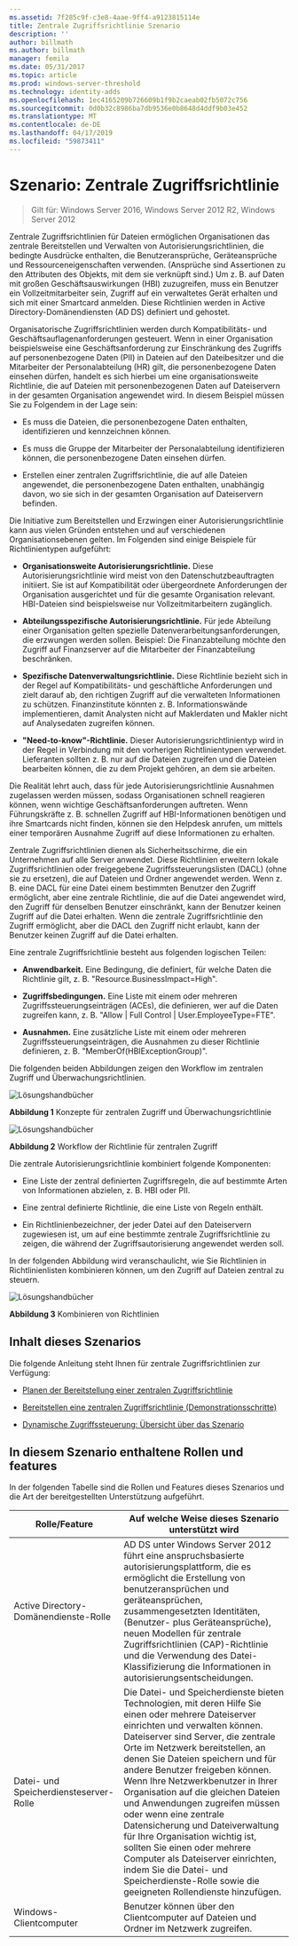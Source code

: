 ```yaml
---
ms.assetid: 7f285c9f-c3e8-4aae-9ff4-a9123815114e
title: Zentrale Zugriffsrichtlinie Szenario
description: ''
author: billmath
ms.author: billmath
manager: femila
ms.date: 05/31/2017
ms.topic: article
ms.prod: windows-server-threshold
ms.technology: identity-adds
ms.openlocfilehash: 1ec4165209b726609b1f9b2caeab02fb5072c756
ms.sourcegitcommit: 0d0b32c8986ba7db9536e0b8648d4ddf9b03e452
ms.translationtype: MT
ms.contentlocale: de-DE
ms.lasthandoff: 04/17/2019
ms.locfileid: "59873411"
---
```

# <a name="scenario-central-access-policy"></a>Szenario: Zentrale Zugriffsrichtlinie

>Gilt für: Windows Server 2016, Windows Server 2012 R2, Windows Server 2012

Zentrale Zugriffsrichtlinien für Dateien ermöglichen Organisationen das zentrale Bereitstellen und Verwalten von Autorisierungsrichtlinien, die bedingte Ausdrücke enthalten, die Benutzeransprüche, Geräteansprüche und Ressourceneigenschaften verwenden. (Ansprüche sind Assertionen zu den Attributen des Objekts, mit dem sie verknüpft sind.) Um z. B. auf Daten mit großen Geschäftsauswirkungen (HBI) zuzugreifen, muss ein Benutzer ein Vollzeitmitarbeiter sein, Zugriff auf ein verwaltetes Gerät erhalten und sich mit einer Smartcard anmelden. Diese Richtlinien werden in Active Directory-Domänendiensten (AD DS) definiert und gehostet.  
  
Organisatorische Zugriffsrichtlinien werden durch Kompatibilitäts- und Geschäftsauflagenanforderungen gesteuert. Wenn in einer Organisation beispielsweise eine Geschäftsanforderung zur Einschränkung des Zugriffs auf personenbezogene Daten (PII) in Dateien auf den Dateibesitzer und die Mitarbeiter der Personalabteilung (HR) gilt, die personenbezogene Daten einsehen dürfen, handelt es sich hierbei um eine organisationsweite Richtlinie, die auf Dateien mit personenbezogenen Daten auf Dateiservern in der gesamten Organisation angewendet wird. In diesem Beispiel müssen Sie zu Folgendem in der Lage sein:  
  
-   Es muss die Dateien, die personenbezogene Daten enthalten, identifizieren und kennzeichnen können.  
  
-   Es muss die Gruppe der Mitarbeiter der Personalabteilung identifizieren können, die personenbezogene Daten einsehen dürfen.  
  
-   Erstellen einer zentralen Zugriffsrichtlinie, die auf alle Dateien angewendet, die personenbezogene Daten enthalten, unabhängig davon, wo sie sich in der gesamten Organisation auf Dateiservern befinden.  
  
Die Initiative zum Bereitstellen und Erzwingen einer Autorisierungsrichtlinie kann aus vielen Gründen entstehen und auf verschiedenen Organisationsebenen gelten. Im Folgenden sind einige Beispiele für Richtlinientypen aufgeführt:  
  
-   **Organisationsweite Autorisierungsrichtlinie.** Diese Autorisierungsrichtlinie wird meist von den Datenschutzbeauftragten initiiert. Sie ist auf Kompatibilität oder übergeordnete Anforderungen der Organisation ausgerichtet und für die gesamte Organisation relevant. HBI-Dateien sind beispielsweise nur Vollzeitmitarbeitern zugänglich.  
  
-   **Abteilungsspezifische Autorisierungsrichtlinie.** Für jede Abteilung einer Organisation gelten spezielle Datenverarbeitungsanforderungen, die erzwungen werden sollen. Beispiel: Die Finanzabteilung möchte den Zugriff auf Finanzserver auf die Mitarbeiter der Finanzabteilung beschränken.  
  
-   **Spezifische Datenverwaltungsrichtlinie.** Diese Richtlinie bezieht sich in der Regel auf Kompatibilitäts- und geschäftliche Anforderungen und zielt darauf ab, den richtigen Zugriff auf die verwalteten Informationen zu schützen. Finanzinstitute könnten z. B. Informationswände implementieren, damit Analysten nicht auf Maklerdaten und Makler nicht auf Analysedaten zugreifen können.  
  
-   **"Need-to-know"-Richtlinie.** Dieser Autorisierungsrichtlinientyp wird in der Regel in Verbindung mit den vorherigen Richtlinientypen verwendet. Lieferanten sollten z. B. nur auf die Dateien zugreifen und die Dateien bearbeiten können, die zu dem Projekt gehören, an dem sie arbeiten.  
  
Die Realität lehrt auch, dass für jede Autorisierungsrichtlinie Ausnahmen zugelassen werden müssen, sodass Organisationen schnell reagieren können, wenn wichtige Geschäftsanforderungen auftreten. Wenn Führungskräfte z. B. schnellen Zugriff auf HBI-Informationen benötigen und ihre Smartcards nicht finden, können sie den Helpdesk anrufen, um mittels einer temporären Ausnahme Zugriff auf diese Informationen zu erhalten.  
  
Zentrale Zugriffsrichtlinien dienen als Sicherheitsschirme, die ein Unternehmen auf alle Server anwendet. Diese Richtlinien erweitern lokale Zugriffsrichtlinien oder freigegebene Zugriffssteuerungslisten (DACL) (ohne sie zu ersetzen), die auf Dateien und Ordner angewendet werden. Wenn z. B. eine DACL für eine Datei einem bestimmten Benutzer den Zugriff ermöglicht, aber eine zentrale Richtlinie, die auf die Datei angewendet wird, den Zugriff für denselben Benutzer einschränkt, kann der Benutzer keinen Zugriff auf die Datei erhalten. Wenn die zentrale Zugriffsrichtlinie den Zugriff ermöglicht, aber die DACL den Zugriff nicht erlaubt, kann der Benutzer keinen Zugriff auf die Datei erhalten.  
  
Eine zentrale Zugriffsrichtlinie besteht aus folgenden logischen Teilen:  
  
-   **Anwendbarkeit.** Eine Bedingung, die definiert, für welche Daten die Richtlinie gilt, z. B. "Resource.BusinessImpact=High".  
  
-   **Zugriffsbedingungen.** Eine Liste mit einem oder mehreren Zugriffssteuerungseinträgen (ACEs), die definieren, wer auf die Daten zugreifen kann, z. B. "Allow | Full Control | User.EmployeeType=FTE".  
  
-   **Ausnahmen.** Eine zusätzliche Liste mit einem oder mehreren Zugriffssteuerungseinträgen, die Ausnahmen zu dieser Richtlinie definieren, z. B. "MemberOf(HBIExceptionGroup)".  
  
Die folgenden beiden Abbildungen zeigen den Workflow im zentralen Zugriff und Überwachungsrichtlinien.  
  
![Lösungshandbücher](media/Scenario--Central-Access-Policy/DynamicAccessControl_RevGuide.JPG)  
  
**Abbildung 1** Konzepte für zentralen Zugriff und Überwachungsrichtlinie  
  
![Lösungshandbücher](media/Scenario--Central-Access-Policy/DynamicAccessControl_RevGuide_2.JPG)  
  
**Abbildung 2** Workflow der Richtlinie für zentralen Zugriff  
  
Die zentrale Autorisierungsrichtlinie kombiniert folgende Komponenten:  
  
-   Eine Liste der zentral definierten Zugriffsregeln, die auf bestimmte Arten von Informationen abzielen, z. B. HBI oder PII.  
  
-   Eine zentral definierte Richtlinie, die eine Liste von Regeln enthält.  
  
-   Ein Richtlinienbezeichner, der jeder Datei auf den Dateiservern zugewiesen ist, um auf eine bestimmte zentrale Zugriffsrichtlinie zu zeigen, die während der Zugriffsautorisierung angewendet werden soll.  
  
In der folgenden Abbildung wird veranschaulicht, wie Sie Richtlinien in Richtlinienlisten kombinieren können, um den Zugriff auf Dateien zentral zu steuern.  
  
![Lösungshandbücher](media/Scenario--Central-Access-Policy/DynamicAccessControl_RevGuide3.JPG)  
  
**Abbildung 3** Kombinieren von Richtlinien  
  
## <a name="in-this-scenario"></a>Inhalt dieses Szenarios  
Die folgende Anleitung steht Ihnen für zentrale Zugriffsrichtlinien zur Verfügung:  
  
-   [Planen der Bereitstellung einer zentralen Zugriffsrichtlinie](assetId:///0311a76d-d66c-4ddb-ade6-af586a2ad82f)  
  
-   [Bereitstellen eine zentralen Zugriffsrichtlinie &#40;Demonstrationsschritte&#41;](Deploy-a-Central-Access-Policy--Demonstration-Steps-.md)  
  
-   [Dynamische Zugriffssteuerung: Übersicht über das Szenario](Dynamic-Access-Control--Scenario-Overview.md)  
  
## <a name="BKMK_NEW"></a>In diesem Szenario enthaltene Rollen und features  
In der folgenden Tabelle sind die Rollen und Features dieses Szenarios und die Art der bereitgestellten Unterstützung aufgeführt.  
  
|Rolle/Feature|Auf welche Weise dieses Szenario unterstützt wird|  
|-----------------|---------------------------------|  
|Active Directory-Domänendienste-Rolle|AD DS unter Windows Server 2012 führt eine anspruchsbasierte autorisierungsplattform, die es ermöglicht die Erstellung von benutzeransprüchen und geräteansprüchen, zusammengesetzten Identitäten, (Benutzer- plus Geräteansprüche), neuen Modellen für zentrale Zugriffsrichtlinien (CAP)-Richtlinie und die Verwendung des Datei-Klassifizierung die Informationen in autorisierungsentscheidungen.|  
|Datei- und Speicherdiensteserver-Rolle|Die Datei- und Speicherdienste bieten Technologien, mit deren Hilfe Sie einen oder mehrere Dateiserver einrichten und verwalten können. Dateiserver sind Server, die zentrale Orte im Netzwerk bereitstellen, an denen Sie Dateien speichern und für andere Benutzer freigeben können. Wenn Ihre Netzwerkbenutzer in Ihrer Organisation auf die gleichen Dateien und Anwendungen zugreifen müssen oder wenn eine zentrale Datensicherung und Dateiverwaltung für Ihre Organisation wichtig ist, sollten Sie einen oder mehrere Computer als Dateiserver einrichten, indem Sie die Datei- und Speicherdienste-Rolle sowie die geeigneten Rollendienste hinzufügen.|  
|Windows-Clientcomputer|Benutzer können über den Clientcomputer auf Dateien und Ordner im Netzwerk zugreifen.|  
  


